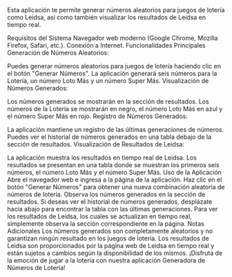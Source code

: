 Esta aplicación te permite generar números aleatorios para juegos de lotería como Leidsa, así como también visualizar los resultados de Leidsa en tiempo real.

Requisitos del Sistema
Navegador web moderno (Google Chrome, Mozilla Firefox, Safari, etc.).
Conexión a Internet.
Funcionalidades Principales
Generación de Números Aleatorios:

Puedes generar números aleatorios para juegos de lotería haciendo clic en el botón "Generar Números".
La aplicación generará seis números para la Lotería, un número Loto Más y un número Super Más.
Visualización de Números Generados:

Los números generados se mostrarán en la sección de resultados.
Los números de la Lotería se mostrarán en negro, el número Loto Más en azul y el número Super Más en rojo.
Registro de Números Generados:

La aplicación mantiene un registro de las últimas generaciones de números.
Puedes ver el historial de números generados en una tabla debajo de la sección de resultados.
Visualización de Resultados de Leidsa:

La aplicación muestra los resultados en tiempo real de Leidsa.
Los resultados se presentan en una tabla donde se muestran los primeros seis números, el número Loto Más y el número Super Más.
Uso de la Aplicación
Abre el navegador web e ingresa a la página de la aplicación.
Haz clic en el botón "Generar Números" para obtener una nueva combinación aleatoria de números de lotería.
Observa los números generados en la sección de resultados.
Si deseas ver el historial de números generados, desplázate hacia abajo para encontrar la tabla con las últimas generaciones.
Para ver los resultados de Leidsa, los cuales se actualizan en tiempo real, simplemente observa la sección correspondiente en la página.
Notas Adicionales
Los números generados son completamente aleatorios y no garantizan ningún resultado en los juegos de lotería.
Los resultados de Leidsa son proporcionados por la página web de Leidsa en tiempo real y están sujetos a cambios según la disponibilidad de los mismos.
¡Disfruta de la emoción de jugar a la lotería con nuestra aplicación Generadora de Números de Lotería!
